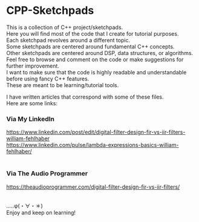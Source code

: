 # CPP-Sketchpads

This is a collection of C++ project/sketchpads.<br/>
Here you will find most of the code that I create for tutorial purposes.<br/>
Each sketchpad revolves around a different topic.<br/>
Some sketchpads are centered around fundamental C++ concepts.<br/>
Other sketchpads are centered around DSP, data structures, or algorithms.<br/>
Feel free to browse and comment on the code or make suggestions for further improvement.<br/>
I want to make sure that the code is highly readable and understandable before using fancy C++ features.<br/>
These are meant to be learning/tutorial tools.<br/>

I have written articles that correspond with some of these files.<br/>
Here are some links:<br/>
### Via My LinkedIn
https://www.linkedin.com/post/edit/digital-filter-design-fir-vs-iir-filters-william-fehlhaber <br/>
https://www.linkedin.com/pulse/lambda-expressions-basics-william-fehlhaber/ <br/>
<br/>
### Via The Audio Programmer
https://theaudioprogrammer.com/digital-filter-design-fir-vs-iir-filters/  <br/>
<br/>

.....φ(・∀・＊) <br/>
Enjoy and keep on learning! <br/>
